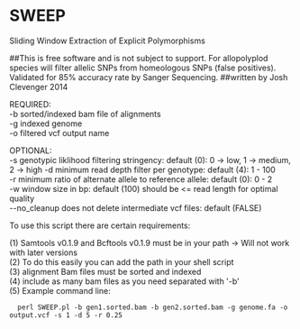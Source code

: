 # SWEEP
Sliding Window Extraction of Explicit Polymorphisms

##This is free software and is not subject to support.  For allopolyplod species will filter allelic SNPs from homeologous SNPs (false positives).  Validated for 85% accuracy rate by Sanger Sequencing.
##written by Josh Clevenger 2014


  REQUIRED:                                                                                                         
  -b <string>               sorted/indexed bam file of alignments                                                   
  -g <string>               indexed genome                                                                          
  -o <string>               filtered vcf output name                                                                
                                                                                                                    
  OPTIONAL:                                                                                                         
  -s <int>                  genotypic liklihood filtering stringency: default (0): 0 -> low, 1 -> medium, 2 -> high 
  -d <int>                  minimum read depth filter per genotype: default (4): 1 - 100                            
  -r <float>                minimum ratio of alternate allele to reference allele: default (0): 0 - 2               
  -w <int>                  window size in bp: default (100) should be <= read length for optimal quality           
  --no_cleanup              does not delete intermediate vcf files: default (FALSE)                                 
                                                                                                                    
                                                                                                                    
  To use this script there are certain requirements:                                                                
                                                                                                                    
  (1) Samtools v0.1.9 and Bcftools v0.1.9 must be in your path -> Will not work with later versions                 
  (2) To do this easily you can add the path in your shell script                                                   
  (3) alignment Bam files must be sorted and indexed                                                                
  (4) include as many bam files as you need separated with '-b'                                                     
  (5) Example command line:                                                                                         
  
      perl SWEEP.pl -b gen1.sorted.bam -b gen2.sorted.bam -g genome.fa -o output.vcf -s 1 -d 5 -r 0.25              
